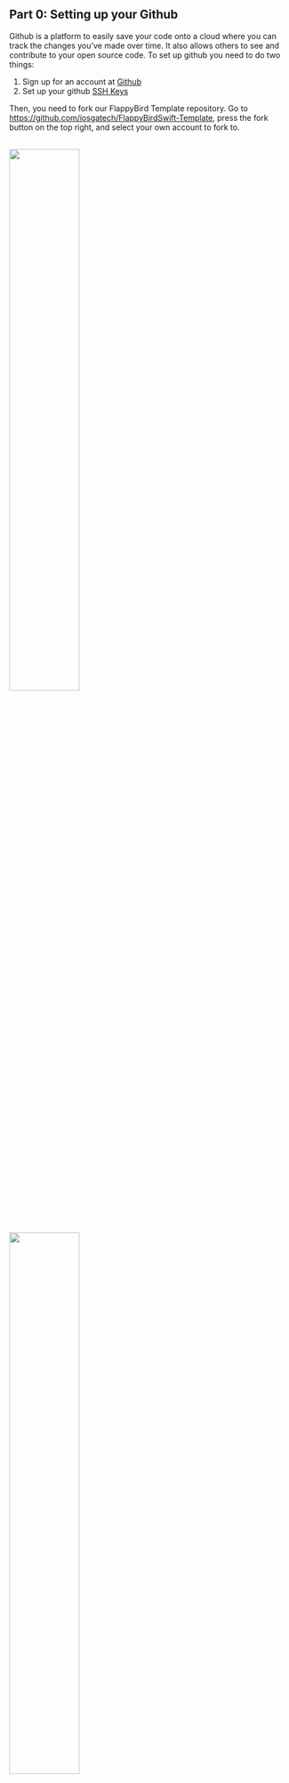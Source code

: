 ## Part 0: Setting up your Github

Github is a platform to easily save your code onto a cloud where you can track the changes you've made over time. It also allows others to see and contribute to your open source code. To set up github you need to do two things:

1. Sign up for an account at [Github](https://www.github.com)
2. Set up your github [SSH Keys](https://help.github.com/articles/generating-ssh-keys/)

Then, you need to fork our FlappyBird Template repository. Go to https://github.com/iosgatech/FlappyBirdSwift-Template, press the fork button on the top right, and select your own account to fork to.

</br>
<img src="/assets/P0/part0-forkbutton.png" style="width: 50%; height: 50%">
</br>
<img src="/assets/P0/part0-forkpopup.png" style="width: 50%; height: 50%">
</br>

Congratz! You now have forked a repository! You now have copied over the repository over to your account, which now you can freely manipulate without modifying the original repository!

But now you need to clone the repository that you just forked to your computer in order to edit it. After you have your repository forked, open up your terminal using <kbd>command</kbd> + <kbd>space</kbd> and then  typing in "terminal". Press enter and a terminal window should show up.

Navigate to the folder where you want to save your XCode projects. For example, if you would like to save your FlappyBird directly to the desktop, first `cd` to `~/Desktop` by typing this into the terminal and pressing enter

```
cd ~/Desktop
```

Proceed to clone the repository in that directory by typing in this line and replacing `**your-username**` with your github username:

```
git clone git@github.com:**your-username**/FlappyBirdSwift-Template.git
```

A folder called `FlappBirdSwift-Template` should show up

When you're done go to the <a href="#top" onclick="setTutorial(1)">next step, Part 1</a>